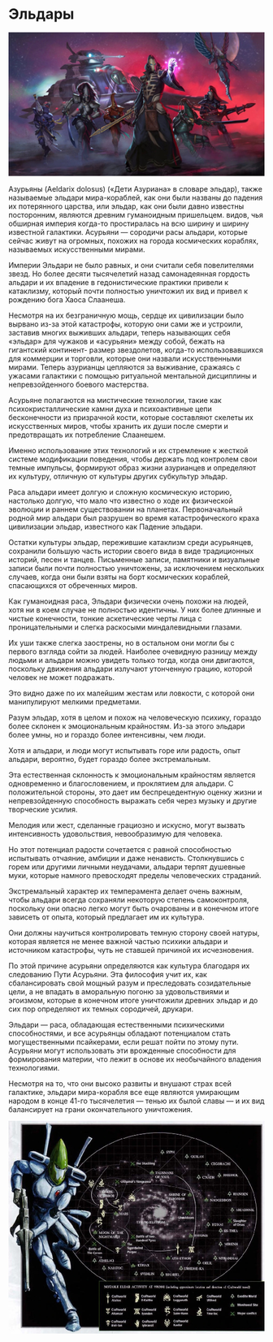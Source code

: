 # Эльдары

![eldars](eldar_pic.jpg)

Азурьяны (Aeldarix dolosus) («Дети Азуриана» в словаре эльдар), также называемые эльдари мира-кораблей, как они были названы до падения их потерянного царства, или эльдар, как они были давно известны посторонним, являются древним гуманоидным пришельцем. видов, чья обширная империя когда-то простиралась на всю ширину и ширину известной галактики. Асурьяни — сородичи расы альдари, которые сейчас живут на огромных, похожих на города космических кораблях, называемых искусственными мирами.

Империи Эльдари не было равных, и они считали себя повелителями звезд. Но более десяти тысячелетий назад самонадеянная гордость альдари и их впадение в гедонистические практики привели к катаклизму, который почти полностью уничтожил их вид и привел к рождению бога Хаоса Слаанеша.

Несмотря на их безграничную мощь, сердце их цивилизации было вырвано из-за этой катастрофы, которую они сами же и устроили, заставив многих выживших альдари, теперь называющих себя «эльдар» для чужаков и «асурьяни» между собой, бежать на гигантский континент- размер звездолетов, когда-то использовавшихся для коммерции и торговли, которые они назвали искусственными мирами. Теперь азурианцы цепляются за выживание, сражаясь с ужасами галактики с помощью ритуальной ментальной дисциплины и непревзойденного боевого мастерства.

Асурьяне полагаются на мистические технологии, такие как психокристаллические камни духа и психоактивные цепи бесконечности из призрачной кости, которые составляют скелеты их искусственных миров, чтобы хранить их души после смерти и предотвращать их потребление Слаанешем.

Именно использование этих технологий и их стремление к жесткой системе модификации поведения, чтобы держать под контролем свои темные импульсы, формируют образ жизни азурианцев и определяют их культуру, отличную от культуры других субкультур эльдар.

Раса альдари имеет долгую и сложную космическую историю, настолько долгую, что мало что известно о ходе их физической эволюции и раннем существовании на планетах. Первоначальный родной мир альдари был разрушен во время катастрофического краха цивилизации эльдар, известного как Падение эльдари.

Остатки культуры эльдар, пережившие катаклизм среди асурьянцев, сохранили большую часть истории своего вида в виде традиционных историй, песен и танцев. Письменные записи, памятники и визуальные записи были почти полностью уничтожены, за исключением нескольких случаев, когда они были взяты на борт космических кораблей, спасающихся от обреченных миров.

Как гуманоидная раса, Эльдари физически очень похожи на людей, хотя ни в коем случае не полностью идентичны. У них более длинные и чистые конечности, тонкие аскетические черты лица с проницательными и слегка раскосыми миндалевидными глазами.

Их уши также слегка заострены, но в остальном они могли бы с первого взгляда сойти за людей. Наиболее очевидную разницу между людьми и альдари можно увидеть только тогда, когда они двигаются, поскольку движения альдари излучают утонченную грацию, которой человек не может подражать.

Это видно даже по их малейшим жестам или ловкости, с которой они манипулируют мелкими предметами.

Разум эльдар, хотя в целом и похож на человеческую психику, гораздо более склонен к эмоциональным крайностям. Из-за этого эльдари более умны, но и гораздо более интенсивны, чем люди.

Хотя и альдари, и люди могут испытывать горе или радость, опыт альдари, вероятно, будет гораздо более экстремальным.

Эта естественная склонность к эмоциональным крайностям является одновременно и благословением, и проклятием для альдари. С положительной стороны, это дает им беспрецедентную оценку жизни и непревзойденную способность выражать себя через музыку и другие творческие усилия.

Мелодия или жест, сделанные грациозно и искусно, могут вызвать интенсивность удовольствия, невообразимую для человека.

Но этот потенциал радости сочетается с равной способностью испытывать отчаяние, амбиции и даже ненависть. Столкнувшись с горем или другими личными неудачами, альдари терпят душевные муки, которые намного превосходят пределы человеческих страданий.

Экстремальный характер их темперамента делает очень важным, чтобы альдари всегда сохраняли некоторую степень самоконтроля, поскольку они опасно легко могут быть очарованы и в конечном итоге зависеть от опыта, который предлагает им их культура.

Они должны научиться контролировать темную сторону своей натуры, которая является не менее важной частью психики альдари и источником катастрофы, чуть не ставшей причиной их исчезновения.

По этой причине асурьяни определяются как культура благодаря их следованию Пути Асурьяни. Эта философия учит их, как сбалансировать свой мощный разум и преследовать созидательные цели, а не впадать в аморальную погоню за удовольствиями и эгоизмом, которые в конечном итоге уничтожили древних эльдар и до сих пор определяют их темных сородичей, друкари.

Эльдари — раса, обладающая естественными психическими способностями, и все асурьянцы обладают потенциалом стать могущественными псайкерами, если решат пойти по этому пути. Асурьяни могут использовать эти врожденные способности для формирования материи, что лежит в основе их необычайного владения технологиями.

Несмотря на то, что они высоко развиты и внушают страх всей галактике, эльдари мира-корабля все еще являются умирающим народом в конце 41-го тысячелетия — тенью их былой славы — и их вид балансирует на грани окончательного уничтожения.

![eldars1](eldar_map1.jpg)
